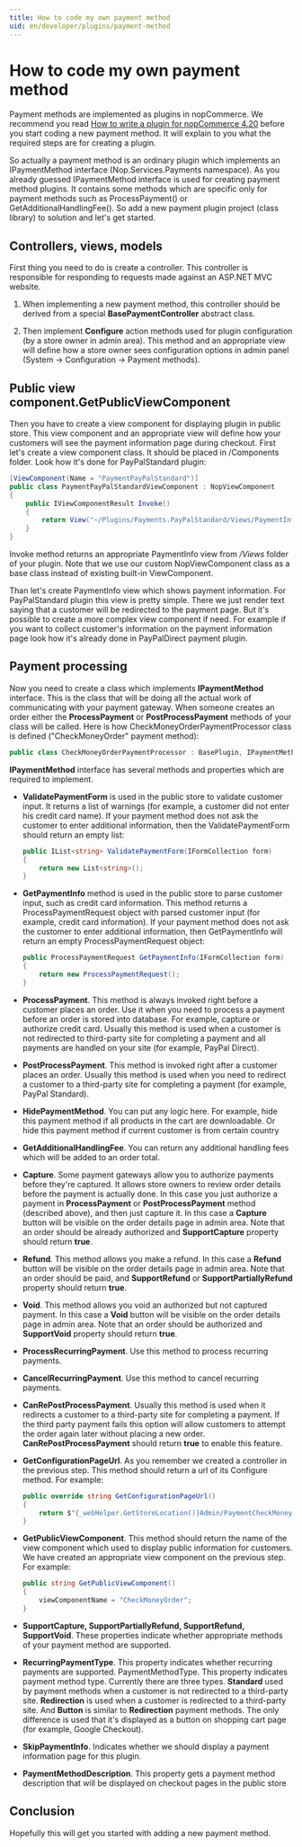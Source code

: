 ```yaml
---
title: How to code my own payment method
uid: en/developer/plugins/payment-method
---
```

# How to code my own payment method

Payment methods are implemented as plugins in nopCommerce. We recommend you read [How to write a plugin for nopCommerce 4.20](xref:en/developer/plugins/how-to-write-plugin-4.20) before you start coding a new payment method. It will explain to you what the required steps are for creating a plugin.

So actually a payment method is an ordinary plugin which implements an IPaymentMethod interface (Nop.Services.Payments namespace). As you already guessed IPaymentMethod interface is used for creating payment method plugins. It contains some methods which are specific only for payment methods such as ProcessPayment() or GetAdditionalHandlingFee(). So add a new payment plugin project (class library) to solution and let's get started.

## Controllers, views, models

First thing you need to do is create a controller. This controller is responsible for responding to requests made against an ASP.NET MVC website.

1. When implementing a new payment method, this controller should be derived from a special **BasePaymentController** abstract class.

1. Then implement **Configure** action methods used for plugin configuration (by a store owner in admin area). This method and an appropriate view will define how a store owner sees configuration options in admin panel (System → Configuration → Payment methods).

## Public view component.GetPublicViewComponent

Then you have to create a view component for displaying plugin in public store. This view component and an appropriate view will define how your customers will see the payment information page during checkout. First let's create a view component class. It should be placed in /Components folder. Look how it's done for PayPalStandard plugin:

```csharp
[ViewComponent(Name = "PaymentPayPalStandard")]
public class PaymentPayPalStandardViewComponent : NopViewComponent
{
    public IViewComponentResult Invoke()
    {
        return View("~/Plugins/Payments.PayPalStandard/Views/PaymentInfo.cshtml");
    }
}
```

Invoke method returns an appropriate PaymentInfo view from */Views* folder of your plugin. Note that we use our custom NopViewComponent class as a base class instead of existing built-in ViewComponent.

Than let's create PaymentInfo view which shows payment information. For PayPalStandard plugin this view is pretty simple. There we just render text saying that a customer will be redirected to the payment page. But it's possible to create a more complex view component if need. For example if you want to collect customer's information on the payment information page look how it's already done in PayPalDirect payment plugin.

## Payment processing

Now you need to create a class which implements **IPaymentMethod** interface. This is the class that will be doing all the actual work of communicating with your payment gateway. When someone creates an order either the **ProcessPayment** or **PostProcessPayment** methods of your class will be called. Here is how CheckMoneyOrderPaymentProcessor class is defined ("CheckMoneyOrder" payment method):

```csharp
public class CheckMoneyOrderPaymentProcessor : BasePlugin, IPaymentMethod
```

**IPaymentMethod** interface has several methods and properties which are required to implement.

- **ValidatePaymentForm** is used in the public store to validate customer input. It returns a list of warnings (for example, a customer did not enter his credit card name). If your payment method does not ask the customer to enter additional information, then the ValidatePaymentForm should return an empty list:

    ```csharp
    public IList<string> ValidatePaymentForm(IFormCollection form)
    {
        return new List<string>();
    }
    ```

- **GetPaymentInfo** method is used in the public store to parse customer input, such as credit card information. This method returns a ProcessPaymentRequest object with parsed customer input (for example, credit card information). If your payment method does not ask the customer to enter additional information, then GetPaymentInfo will return an empty ProcessPaymentRequest object:

    ```csharp
    public ProcessPaymentRequest GetPaymentInfo(IFormCollection form)
    {
        return new ProcessPaymentRequest();
    }
    ```

- **ProcessPayment**. This method is always invoked right before a customer places an order. Use it when you need to process a payment before an order is stored into database. For example, capture or authorize credit card. Usually this method is used when a customer is not redirected to third-party site for completing a payment and all payments are handled on your site (for example, PayPal Direct).
- **PostProcessPayment**. This method is invoked right after a customer places an order. Usually this method is used when you need to redirect a customer to a third-party site for completing a payment (for example, PayPal Standard).
- **HidePaymentMethod**. You can put any logic here. For example, hide this payment method if all products in the cart are downloadable. Or hide this payment method if current customer is from certain country
- **GetAdditionalHandlingFee**. You can return any additional handling fees which will be added to an order total.
- **Capture**. Some payment gateways allow you to authorize payments before they're captured. It allows store owners to review order details before the payment is actually done. In this case you just authorize a payment in **ProcessPayment** or **PostProcessPayment** method (described above), and then just capture it. In this case a **Capture** button will be visible on the order details page in admin area. Note that an order should be already authorized and **SupportCapture** property should return **true**.
- **Refund**. This method allows you make a refund. In this case a **Refund** button will be visible on the order details page in admin area. Note that an order should be paid, and **SupportRefund** or **SupportPartiallyRefund** property should return **true**.
- **Void**. This method allows you void an authorized but not captured payment. In this case a **Void** button will be visible on the order details page in admin area. Note that an order should be authorized and **SupportVoid** property should return **true**.
- **ProcessRecurringPayment**. Use this method to process recurring payments.
- **CancelRecurringPayment**. Use this method to cancel recurring payments.
- **CanRePostProcessPayment**. Usually this method is used when it redirects a customer to a third-party site for completing a payment. If the third party payment fails this option will allow customers to attempt the order again later without placing a new order. **CanRePostProcessPayment** should return **true** to enable this feature.
- **GetConfigurationPageUrl**. As you remember we created a controller in the previous step. This method should return a url of its Configure method. For example:

    ```csharp
    public override string GetConfigurationPageUrl()
    {
        return $"{_webHelper.GetStoreLocation()}Admin/PaymentCheckMoneyOrder/Configure";
    }
    ```

- **GetPublicViewComponent**. This method should return the name of the view component which used to display public information for customers. We have created an appropriate view component on the previous step. For example:

    ```csharp
    public string GetPublicViewComponent()
    {
        viewComponentName = "CheckMoneyOrder";
    }
    ```

- **SupportCapture, SupportPartiallyRefund, SupportRefund, SupportVoid**. These properties indicate whether appropriate methods of your payment method are supported.
- **RecurringPaymentType**. This property indicates whether recurring payments are supported.
PaymentMethodType. This property indicates payment method type. Currently there are three types. **Standard** used by payment methods when a customer is not redirected to a third-party site. **Redirection** is used when a customer is redirected to a third-party site. And **Button** is similar to **Redirection** payment methods. The only difference is used that it's displayed as a button on shopping cart page (for example, Google Checkout).
- **SkipPaymentInfo**. Indicates whether we should display a payment information page for this plugin.
- **PaymentMethodDescription**. This property gets a payment method description that will be displayed on checkout pages in the public store

## Conclusion

Hopefully this will get you started with adding a new payment method.
